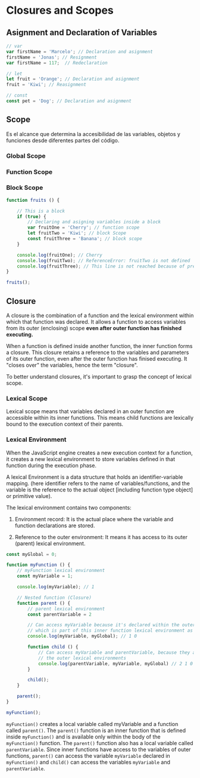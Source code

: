 # Closures and Scopes

## Asignment and Declaration of Variables

```javascript
// var
var firstName = 'Marcelo'; // Declaration and asignment
firstName = 'Jonas'; // Resignment
var firstName = 117;  // Redeclaration

// let
let fruit = 'Orange'; // Declaration and asignment
fruit = 'Kiwi'; // Reasignment

// const
const pet = 'Dog'; // Declaration and asignment
```

## Scope

Es el alcance que determina la accesibilidad de las variables, objetos
y funciones desde diferentes partes del código.

### Global Scope

### Function Scope

### Block Scope

```javascript
function fruits () {

    // This is a block
    if (true) {
        // Declaring and asigning variables inside a block
        var fruitOne = 'Cherry'; // function scope
        let fruitTwo = 'Kiwi'; // block Scope
        const fruitThree = 'Banana'; // block scope
    }

    console.log(fruitOne); // Cherry
    console.log(fruitTwo); // ReferenceError: fruitTwo is not defined
    console.log(fruitThree); // This line is not reached because of previous error
}

fruits();
```

## Closure

A closure is the combination of a function and the lexical environment within
which that function was declared. It allows a function to access variables from
its outer (enclosing) scope **even after outer function has finished executing.**

When a function is defined inside another function, the inner function forms a
closure. This closure retains a reference to the variables and parameters of its
outer function, even after the outer function has finised executing. It "closes
over" the variables, hence the term "closure".

To better understand closures, it's important to grasp the concept of lexical
scope.

### Lexical Scope

Lexical scope means that variables declared in an outer function are
accessible within its inner functions. This means child functions are lexically
bound to the execution context of their parents.

### Lexical Environment

When the JavaScript engine creates a new execution context for a function, it
creates a new lexical environment to store variables defined in that function
during the execution phase.

A lexical Environment is a data structure that holds an identifier-variable
mapping. (here identifier refers to the name of variables/functions, and the
variable is the reference to the actual object [including function type object]
or primitive value).

The lexical environment contains two components:

1. Environment record: It is the actual place where the variable and
    function declarations are stored.

2. Reference to the outer environment: It means it has access to its outer
    (parent) lexical environment.

```javascript
const myGlobal = 0;

function myFunction () {
    // myFunction lexical environment
    const myVariable = 1;

    console.log(myVariable); // 1

    // Nested function (Closure)
    function parent () {
        // parent lexical environment
        const parentVariable = 2

        // Can access myVariable because it's declared within the outer lexical environment
        // which is part of this inner function lexical environment as well
        console.log(myVariable, myGlobal); // 1 0

        function child () {
            // Can access myVariable and parentVariable, because they are declared within
            // the outer lexical environments
            console.log(parentVariable, myVariable, myGlobal) // 2 1 0
        }

        child();
    }

    parent();
}

myFunction();
```

`myFunction()` creates a local variable called myVariable and a function called
`parent()`. The `parent()` function is an inner function that is defined inside
`myFunction()` and is available only within the body of the `myFunction()`
function. The `parent()` function also has a local variable called `parentVariable`.
Since inner functions have access to the variables of outer functions, `parent()`
can access the variable `myVariable` declared in `myFunction()` and `child()` can
access the variables `myVariable` and `parentVariable`.
